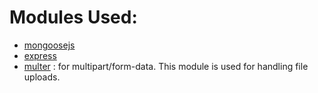Modules Used:
============

- [mongoosejs]()
- [express]()
- [multer](https://www.npmjs.com/package/multer#readme) : for multipart/form-data. This module is used for handling file uploads.
